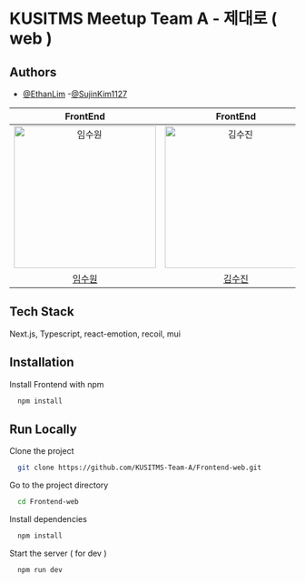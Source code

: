 
# KUSITMS Meetup Team A - 제대로 ( web )


## Authors

- [@EthanLim](https://github.com/Ethan-KerryFather)
-[@SujinKim1127](https://github.com/SujinKim1127)

  
|                                           FrontEnd                                           |                                         FrontEnd                                          |            
| :------------------------------------------------------------------------------------------: | :---------------------------------------------------------------------------------------: | 
| <img src="https://avatars.githubusercontent.com/u/50680955?v=4" width=250px alt="임수원"/> | <img src="https://avatars.githubusercontent.com/u/123801984?v=4" width=250px alt="김수진"/> | 
|                           [임수원](https://github.com/Rimoosoo)                            |                           [김수진](https://github.com/SujinKim1127)                      |


## Tech Stack
Next.js, Typescript, react-emotion, recoil, mui



## Installation

Install Frontend with npm

```bash
  npm install
```
    
## Run Locally

Clone the project

```bash
  git clone https://github.com/KUSITMS-Team-A/Frontend-web.git
```

Go to the project directory

```bash
  cd Frontend-web
```

Install dependencies

```bash
  npm install
```

Start the server ( for dev )

```bash
  npm run dev
```

